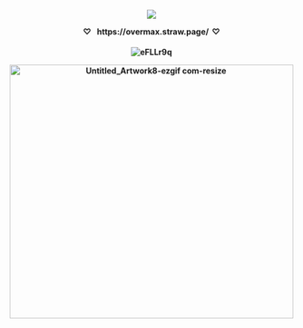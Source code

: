<p align="center">
<h4 align="center"

![](https://komarev.com/ghpvc/?username=F2T2EA&label=stars+++&color=ff0080&style=plastic)

 <p align="center"> 
♡⠀https://overmax.straw.page/  ♡
<p align="center">
<h4 align="center"

![eFLLr9q](https://github.com/user-attachments/assets/68557db8-e1b1-47ce-8e5c-001e4b19701c)

<img width="500" height="448" alt="Untitled_Artwork8-ezgif com-resize" src="https://github.com/user-attachments/assets/e6aa5d41-9414-407a-aa8c-a141b955ddf8" />
